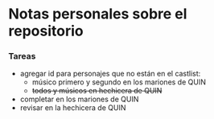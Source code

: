 # Notas personales sobre el repositorio

### Tareas
* agregar id para personajes que no están en el castlist:
    * músico primero y segundo en los mariones de QUIN
    * <s>todos y músicos en hechicera de QUIN</s>
* completar <stage> en los mariones de QUIN
* revisar <move> en la hechicera de QUIN